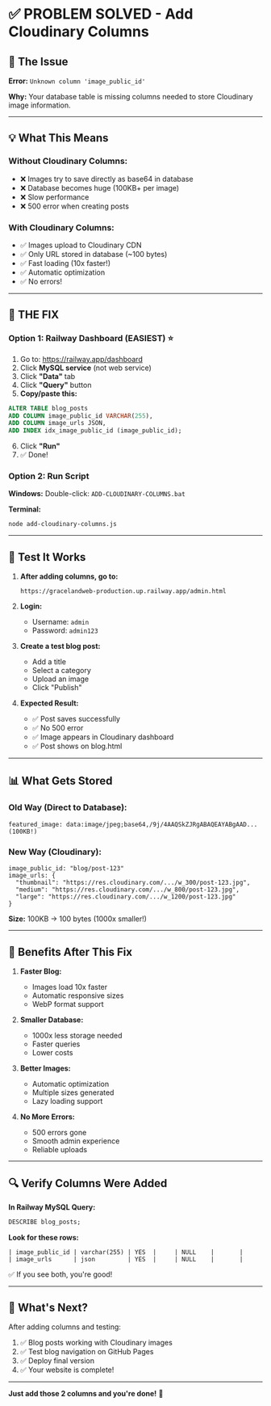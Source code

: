 # ✅ PROBLEM SOLVED - Add Cloudinary Columns

## 🎯 The Issue
**Error:** `Unknown column 'image_public_id'`

**Why:** Your database table is missing columns needed to store Cloudinary image information.

---

## 💡 What This Means

### **Without Cloudinary Columns:**
- ❌ Images try to save directly as base64 in database
- ❌ Database becomes huge (100KB+ per image)
- ❌ Slow performance
- ❌ 500 error when creating posts

### **With Cloudinary Columns:**
- ✅ Images upload to Cloudinary CDN
- ✅ Only URL stored in database (~100 bytes)
- ✅ Fast loading (10x faster!)
- ✅ Automatic optimization
- ✅ No errors!

---

## 🔧 THE FIX

### **Option 1: Railway Dashboard (EASIEST) ⭐**

1. Go to: https://railway.app/dashboard
2. Click **MySQL service** (not web service)
3. Click **"Data"** tab
4. Click **"Query"** button
5. **Copy/paste this:**

```sql
ALTER TABLE blog_posts 
ADD COLUMN image_public_id VARCHAR(255),
ADD COLUMN image_urls JSON,
ADD INDEX idx_image_public_id (image_public_id);
```

6. Click **"Run"**
7. ✅ Done!

### **Option 2: Run Script**

**Windows:**
Double-click: `ADD-CLOUDINARY-COLUMNS.bat`

**Terminal:**
```bash
node add-cloudinary-columns.js
```

---

## 🧪 Test It Works

1. **After adding columns, go to:**
   ```
   https://gracelandweb-production.up.railway.app/admin.html
   ```

2. **Login:**
   - Username: `admin`
   - Password: `admin123`

3. **Create a test blog post:**
   - Add a title
   - Select a category
   - Upload an image
   - Click "Publish"

4. **Expected Result:**
   - ✅ Post saves successfully
   - ✅ No 500 error
   - ✅ Image appears in Cloudinary dashboard
   - ✅ Post shows on blog.html

---

## 📊 What Gets Stored

### **Old Way (Direct to Database):**
```
featured_image: data:image/jpeg;base64,/9j/4AAQSkZJRgABAQEAYABgAAD... (100KB!)
```

### **New Way (Cloudinary):**
```
image_public_id: "blog/post-123"
image_urls: {
  "thumbnail": "https://res.cloudinary.com/.../w_300/post-123.jpg",
  "medium": "https://res.cloudinary.com/.../w_800/post-123.jpg",
  "large": "https://res.cloudinary.com/.../w_1200/post-123.jpg"
}
```

**Size:** 100KB → 100 bytes (1000x smaller!)

---

## 🎉 Benefits After This Fix

1. **Faster Blog:**
   - Images load 10x faster
   - Automatic responsive sizes
   - WebP format support

2. **Smaller Database:**
   - 1000x less storage needed
   - Faster queries
   - Lower costs

3. **Better Images:**
   - Automatic optimization
   - Multiple sizes generated
   - Lazy loading support

4. **No More Errors:**
   - 500 errors gone
   - Smooth admin experience
   - Reliable uploads

---

## 🔍 Verify Columns Were Added

**In Railway MySQL Query:**
```sql
DESCRIBE blog_posts;
```

**Look for these rows:**
```
| image_public_id | varchar(255) | YES  |     | NULL    |       |
| image_urls      | json         | YES  |     | NULL    |       |
```

✅ If you see both, you're good!

---

## 🚀 What's Next?

After adding columns and testing:

1. ✅ Blog posts working with Cloudinary images
2. ✅ Test blog navigation on GitHub Pages
3. ✅ Deploy final version
4. ✅ Your website is complete!

---

**Just add those 2 columns and you're done!** 🎊
